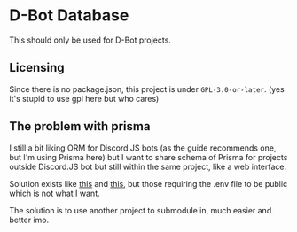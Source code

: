 # D-Bot Database

This should only be used for D-Bot projects.

## Licensing

Since there is no package.json, this project is under `GPL-3.0-or-later`. (yes it's stupid to use gpl here but who cares)

## The problem with prisma

I still a bit liking ORM for Discord.JS bots (as the guide recommends one, but I'm using Prisma here) but I want to share schema of Prisma for projects outside Discord.JS bot but still within the same project, like a web interface.

Solution exists like [this](https://github.com/MarcMogdanz/typed-prisma-package) and [this](https://isidoro-ferreiro.medium.com/share-your-prisma-client-across-projects-44d1c7aca6fd), but those requiring the .env file to be public which is not what I want.

The solution is to use another project to submodule in, much easier and better imo.